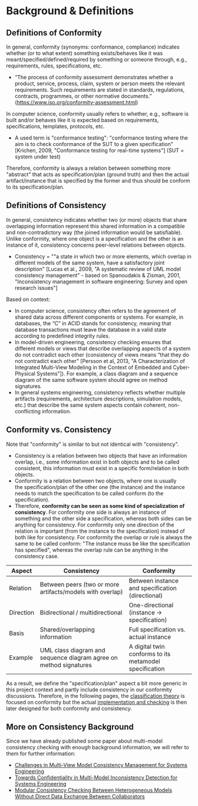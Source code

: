 # Background & Definitions

## Definitions of Conformity
In general, conformity (synonyms: conformance, compliance) indicates whether (or to what extent) something exists/behaves like it was meant/specified/defined/required by something or someone through, e.g., requirements, rules, specifications, etc.
- “The process of conformity assessment demonstrates whether a product, service, process, claim, system or person meets the relevant requirements. Such requirements are stated in standards, regulations, contracts, programmes, or other normative documents.” (https://www.iso.org/conformity-assessment.html)

In computer science, conformity usually refers to whether, e.g., software is built and/or behaves like it is expected based on requirements, specifications, templates, protocols, etc.
- A used term is "conformance testing": "conformance testing where the aim is to check conformance of the SUT to a given specification" [Krichen, 2009, "Conformance testing for real-time systems"] (SUT = system under test)

Therefore, conformity is always a relation between something more "abstract" that acts as specification/plan (ground truth) and then the actual artifact/instance that is specified by the former and thus should be conform to its specification/plan.

## Definitions of Consistency
In general, consistency indicates whether two (or more) objects that share overlapping information represent this shared information in a compatible and non-contradictory way (the joined information would be satisfiable). Unlike conformity, where one object is a specification and the other is an instance of it, consistency concerns peer-level relations between objects.
- Consistency = ""a state in which two or more elements, which overlap in different models of the same system, have a satisfactory joint description" [Lucas et al., 2009, "A systematic
review of UML model consistency management" - based on Spanoudakis & Zisman, 2001, "Inconsistency management in software engineering: Survey and open research issues"]

Based on context:
- In computer science, consistency often refers to the agreement of shared data across different components or systems. For example, in databases, the “C” in ACID stands for consistency, meaning that database transactions must leave the database in a valid state according to predefined integrity rules.
- In model-driven engineering, consistency checking ensures that different models or views that describe overlapping aspects of a system do not contradict each other (consistency of views means “that they do not contradict each other" [Persson et al, 2013, "A Characterization of Integrated Multi-View Modeling in the Context of Embedded and Cyber-Physical Systems"]). For example, a class diagram and a sequence diagram of the same software system should agree on method signatures.
- In general systems engineering, consistency reflects whether multiple artifacts (requirements, architecture descriptions, simulation models, etc.) that describe the same system aspects contain coherent, non-conflicting information.

## Conformity vs. Consistency
Note that "conformity" is similar to but not identical with "consistency". 
- Consistency is a relation between two objects that have an information overlap, i.e., some information exist in both objects and to be called consistent, this information must exist in a specific form/relation in both objects. 
- Conformity is a relation between two objects, where one is usually the specification/plan of the other one (the instance) and the instance needs to match the specification to be called conform (to the specification). 
- Therefore, **conformity can be seen as some kind of specialization of consistency**. For conformity one side is always an instance of something and the other side a specification, whereas both sides can be anything for consistency. For conformity only one direction of the relation is important (from the instance to the specification) instead of both like for consistency. For conformity the overlap or rule is always the same to be called conform: "The instance muss be like the specification has specified", whereas the overlap rule can be anything in the consistency case. 

| Aspect    | Consistency                                                       | Conformity                                             |
| --------- | ----------------------------------------------------------------- | ------------------------------------------------------ |
| Relation  | Between peers (two or more artifacts/models with overlap)         | Between instance and specification (directional)       |
| Direction | Bidirectional / multidirectional                                  | One-directional (instance → specification)             |
| Basis     | Shared/overlapping information                                    | Full specification vs. actual instance                 |
| Example   | UML class diagram and sequence diagram agree on method signatures | A digital twin conforms to its metamodel specification |

As a result, we define the "specification/plan" aspect a bit more generic in this project context and partly include consistency in our conformity discussions. Therefore, in the following pages, the [classification theory](./classification_theory.md) is focused on conformity but the actual [implementation and checking](./implementation.md) is then later designed for both conformity and consistency.

## More on Consistency Background
Since we have already published some paper about multi-model consistency checking with enough background information, we will refer to them for further information:
- [Challenges in Multi-View Model Consistency Management for Systems Engineering](https://dl.gi.de/items/01ecc43b-563a-4a0f-b72b-185fd552891e)
- [Towards Confidentiality in Multi-Model Inconsistency Detection for Systems Engineering](https://ieeexplore.ieee.org/abstract/document/10350401)
- [Modular Consistency Checking Between Heterogeneous Models Without Direct Data Exchange Between Collaborators](https://dl.acm.org/doi/10.1145/3652620.3688554)
